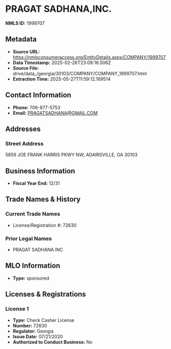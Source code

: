 # PRAGAT SADHANA,INC.

**NMLS ID:** 1999707

## Metadata
- **Source URL:** https://nmlsconsumeraccess.org/EntityDetails.aspx/COMPANY/1999707
- **Data Timestamp:** 2025-02-26T23:09:16.506Z
- **Source File:** drive/data_/georgia/30103/COMPANY/COMPANY_1999707.html
- **Extraction Time:** 2025-05-27T11:59:12.169514

## Contact Information
- **Phone:** 706-877-5753
- **Email:** PRAGATSADHANA@GMAIL.COM

## Addresses
### Street Address
5859 JOE FRANK HARRIS PKWY NW; ADAIRSVILLE, GA 30103

## Business Information
- **Fiscal Year End:** 12/31

## Trade Names & History
### Current Trade Names
- License/Registration #: 72630

### Prior Legal Names
- PRAGAT SADHANA INC

## MLO Information
- **Type:** sponsored

## Licenses & Registrations

### License 1
- **Type:** Check Casher License
- **Number:** 72630
- **Regulator:** Georgia
- **Issue Date:** 07/21/2020
- **Authorized to Conduct Business:** No
